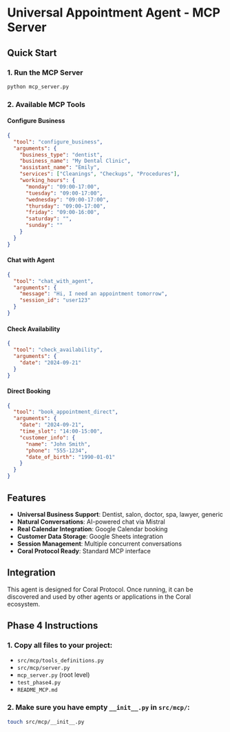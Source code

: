 # Universal Appointment Agent - MCP Server

## Quick Start

### 1. Run the MCP Server
```bash
python mcp_server.py
```

### 2. Available MCP Tools

#### Configure Business
```json
{
  "tool": "configure_business",
  "arguments": {
    "business_type": "dentist",
    "business_name": "My Dental Clinic",
    "assistant_name": "Emily",
    "services": ["Cleanings", "Checkups", "Procedures"],
    "working_hours": {
      "monday": "09:00-17:00",
      "tuesday": "09:00-17:00",
      "wednesday": "09:00-17:00",
      "thursday": "09:00-17:00",
      "friday": "09:00-16:00",
      "saturday": "",
      "sunday": ""
    }
  }
}
```

#### Chat with Agent
```json
{
  "tool": "chat_with_agent",
  "arguments": {
    "message": "Hi, I need an appointment tomorrow",
    "session_id": "user123"
  }
}
```

#### Check Availability
```json
{
  "tool": "check_availability",
  "arguments": {
    "date": "2024-09-21"
  }
}
```

#### Direct Booking
```json
{
  "tool": "book_appointment_direct",
  "arguments": {
    "date": "2024-09-21",
    "time_slot": "14:00-15:00",
    "customer_info": {
      "name": "John Smith",
      "phone": "555-1234",
      "date_of_birth": "1990-01-01"
    }
  }
}
```

## Features

* **Universal Business Support**: Dentist, salon, doctor, spa, lawyer, generic
* **Natural Conversations**: AI-powered chat via Mistral
* **Real Calendar Integration**: Google Calendar booking
* **Customer Data Storage**: Google Sheets integration
* **Session Management**: Multiple concurrent conversations
* **Coral Protocol Ready**: Standard MCP interface

## Integration

This agent is designed for Coral Protocol. Once running, it can be discovered and used by other agents or applications in the Coral ecosystem.

## Phase 4 Instructions

### 1. **Copy all files** to your project:
- `src/mcp/tools_definitions.py`
- `src/mcp/server.py`
- `mcp_server.py` (root level)
- `test_phase4.py`
- `README_MCP.md`

### 2. **Make sure** you have empty `__init__.py` in `src/mcp/`:
```bash
touch src/mcp/__init__.py
```
